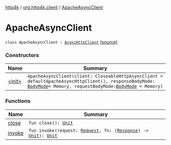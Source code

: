 [http4k](../../index.md) / [org.http4k.client](../index.md) / [ApacheAsyncClient](./index.md)

# ApacheAsyncClient

`class ApacheAsyncClient : `[`AsyncHttpClient`](../-async-http-client/index.md) [(source)](https://github.com/http4k/http4k/blob/master/http4k-client-apache-async/src/main/kotlin/org/http4k/client/ApacheAsyncClient.kt#L29)

### Constructors

| Name | Summary |
|---|---|
| [&lt;init&gt;](-init-.md) | `ApacheAsyncClient(client: CloseableHttpAsyncClient = defaultApacheAsyncHttpClient(), responseBodyMode: `[`BodyMode`](../../org.http4k.core/-body-mode/index.md)` = Memory, requestBodyMode: `[`BodyMode`](../../org.http4k.core/-body-mode/index.md)` = Memory)` |

### Functions

| Name | Summary |
|---|---|
| [close](close.md) | `fun close(): `[`Unit`](https://kotlinlang.org/api/latest/jvm/stdlib/kotlin/-unit/index.html) |
| [invoke](invoke.md) | `fun invoke(request: `[`Request`](../../org.http4k.core/-request/index.md)`, fn: (`[`Response`](../../org.http4k.core/-response/index.md)`) -> `[`Unit`](https://kotlinlang.org/api/latest/jvm/stdlib/kotlin/-unit/index.html)`): `[`Unit`](https://kotlinlang.org/api/latest/jvm/stdlib/kotlin/-unit/index.html) |
